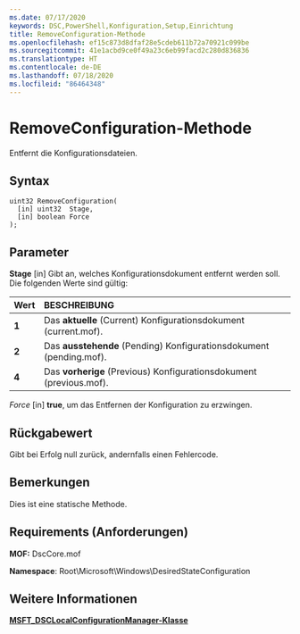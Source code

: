 ```yaml
---
ms.date: 07/17/2020
keywords: DSC,PowerShell,Konfiguration,Setup,Einrichtung
title: RemoveConfiguration-Methode
ms.openlocfilehash: ef15c873d8dfaf28e5cdeb611b72a70921c099be
ms.sourcegitcommit: 41e1acbd9ce0f49a23c6eb99facd2c280d836836
ms.translationtype: HT
ms.contentlocale: de-DE
ms.lasthandoff: 07/18/2020
ms.locfileid: "86464348"
---
```

# <a name="removeconfiguration-method"></a>RemoveConfiguration-Methode

Entfernt die Konfigurationsdateien.

## <a name="syntax"></a>Syntax

```mof
uint32 RemoveConfiguration(
  [in] uint32  Stage,
  [in] boolean Force
);
```

## <a name="parameters"></a>Parameter

**Stage** \[in\] Gibt an, welches Konfigurationsdokument entfernt werden soll. Die folgenden Werte sind gültig:

|Wert |BESCHREIBUNG |
|:--- |:---|
|**1** | Das **aktuelle** (Current) Konfigurationsdokument (current.mof). |
|**2** | Das **ausstehende** (Pending) Konfigurationsdokument (pending.mof).  |
|**4** | Das **vorherige** (Previous) Konfigurationsdokument (previous.mof). |

*Force* \[in\] **true**, um das Entfernen der Konfiguration zu erzwingen.

## <a name="return-value"></a>Rückgabewert

Gibt bei Erfolg null zurück, andernfalls einen Fehlercode.

## <a name="remarks"></a>Bemerkungen

Dies ist eine statische Methode.

## <a name="requirements"></a>Requirements (Anforderungen)

**MOF:** DscCore.mof

**Namespace**: Root\Microsoft\Windows\DesiredStateConfiguration

## <a name="see-also"></a>Weitere Informationen

[**MSFT_DSCLocalConfigurationManager-Klasse**](msft-dsclocalconfigurationmanager.md)
